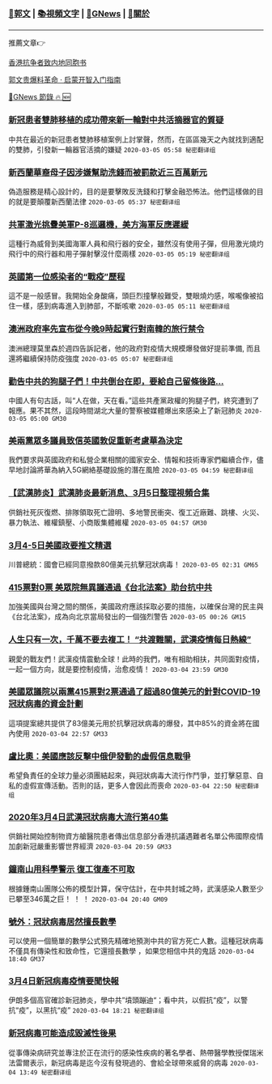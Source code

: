 ###  [:eagle:郭文](https://github.com/ourhimalayas/txt) | [:books:視頻文字](https://github.com/ourhimalayas/txt/blob/master/content/README.md) | [:newspaper:GNews](https://github.com/ourhimalayas/txt/blob/master/content/gnews/README.md) | [:pray:關於](https://github.com/ourhimalayas/home/tree/master/about)
---

推薦文章:point_right:

[香港抗争者致内地同胞书](https://github.com/ourhimalayas/news/blob/master/2019/08/a_letter_from_the_hong_kong_people.md)

[郭文贵爆料革命 · 启蒙开智入门指南](https://github.com/ourhimalayas/txt/issues/1)

[:newspaper:GNews 節錄 :fire: :new:](https://github.com/ourhimalayas/txt/blob/master/content/gnews/README.md) 



### [新冠患者雙肺移植的成功帶來新一輪對中共活摘器官的質疑](/content/gnews/1/README.md)

中共在最近的新冠患者雙肺移植案例上討掌聲，然而，在區區幾天之內就找到適配的雙肺，引發新一輪器官活摘的嫌疑  `2020-03-05 05:58 秘密翻译组`

### [新西蘭華裔母子因涉嫌幫助洗錢而被罰款近三百萬新元](/content/gnews/2/README.md)

偽造服務是精心設計的，目的是要擊敗反洗錢和打擊金融恐怖法。他們這樣做的目的就是要顛覆新西蘭法律  `2020-03-05 05:37 秘密翻译组`

### [共軍激光挑釁美軍P-8巡邏機，美方海軍反應遲緩](/content/gnews/3/README.md)

這種行為威脅到美國海軍人員和飛行器的安全，雖然沒有使用子彈，但用激光燒灼飛行中的飛行器和用子彈射擊沒什麼兩樣  `2020-03-05 05:19 秘密翻译组`

### [英國第一位感染者的“戰疫”歷程](/content/gnews/4/README.md)

這不是一般感冒。我開始全身酸痛，頭巨烈撞擊般難受，雙眼燒灼感，喉嚨像被掐住一樣，感到病毒進入到肺部，不斷咳嗽  `2020-03-05 05:11 秘密翻译组`

### [澳洲政府率先宣布從今晚9時起實行對南韓的旅行禁令](/content/gnews/5/README.md)

澳洲總理莫里森於週四告訴記者，他的政府對疫情大規模爆發做好提前準備, 而且還將繼續保持防疫強度  `2020-03-05 05:07 秘密翻译组`

### [勸告中共的狗腿子們！中共倒台在即，要給自己留條後路&#8230;](/content/gnews/6/README.md)

中國人有句古話，叫“人在做，天在看。”這些共產黨政權的狗腿子們，終究遭到了報應。果不其然，這段時間湖北大量的警察被媒體爆出來感染上了新冠肺炎  `2020-03-05 05:00 GM30`

### [美兩黨眾多議員致信英國敦促重新考慮華為決定](/content/gnews/7/README.md)

我們要求與英國政府和私營企業相關的國家安全、情報和技術專家們繼續合作，儘早地討論將華為納入5G網絡基礎設施的潛在風險  `2020-03-05 04:59 秘密翻译组`

### [【武漢肺炎】武漢肺炎最新消息、3月5日整理視頻合集](/content/gnews/8/README.md)

供銷社死灰復燃、排隊領取死亡證明、多地警民衝突、復工近廠難、跳樓、火災、暴力執法、維權鎮壓、小商販集體維權  `2020-03-05 04:57 GM30`

### [3月4-5日美國政要推文精選](/content/gnews/9/README.md)

川普總統：國會已經同意撥款80億美元抗擊冠狀病毒！  `2020-03-05 02:31 GM65`

### [415票對0票 美眾院無異議通過《台北法案》助台抗中共](/content/gnews/10/README.md)

加強美國與台灣之間的關係，美國政府應該採取必要的措施，以確保台灣的民主與《台北法案》，成為向北京當局發出的一個強烈警告  `2020-03-05 00:26 GM15`

### [人生只有一次，千萬不要去複工！ “共渡難關，武漢疫情每日熱線”](/content/gnews/11/README.md)

親愛的戰友們！武漢疫情震動全球！此時的我們，唯有相助相扶，共同面對疫情，一起一個方向，就是要控制疫情，治愈疫情！  `2020-03-04 23:59 GM30`

### [美國眾議院以兩黨415票對2票通過了超過80億美元的針對COVID-19冠狀病毒的資金計劃](/content/gnews/12/README.md)

這項提案總共提供了83億美元用於抗擊冠狀病毒的爆發，其中85%的資金將在國內使用  `2020-03-04 22:57 GM33`

### [盧比奧：美國應該反擊中俄伊發動的虛假信息戰爭](/content/gnews/13/README.md)

希望負責任的全球力量必須團結起來，與冠狀病毒大流行作鬥爭，並打擊惡意、自私的虛假宣傳活動。否則的話，更多人會因此而喪命  `2020-03-04 22:50 秘密翻译组`

### [2020年3月4日武漢冠狀病毒大流行第40集](/content/gnews/14/README.md)

供銷社開始控制物資方艙醫院患者傳出信息部分香港抗議遇難者名單公佈國際疫情加劇新冠嚴重影響世界經濟  `2020-03-04 20:59 GM33`

### [鐘南山用科學警示 復工復產不可取](/content/gnews/15/README.md)

根據鍾南山團隊公佈的模型計算，保守估計，在中共封城之時，武漢感染人數至少已攀至346萬之巨！ ！ ！  `2020-03-04 20:40 GM09`

### [號外：冠狀病毒居然擅長數學](/content/gnews/16/README.md)

可以使用一個簡單的數學公式預先精確地預測中共的官方死亡人數。這種冠狀病毒不僅具有傳染性和致命性，它還擅長數學 ，如果您相信中共的鬼話  `2020-03-04 18:40 GM37`

### [3月4日新冠病毒疫情要聞快報](/content/gnews/17/README.md)

伊朗多個高官確診新冠肺炎，學中共”墳頭蹦迪“；看中共，以假抗“疫”，以警抗“疫”，以黑抗“疫”  `2020-03-04 18:21 秘密翻译组`

### [新冠病毒可能造成毀滅性後果](/content/gnews/18/README.md)

從事傳染病研究並專注於正在流行的感染性疾病的著名學者、熱帶醫學教授傑瑞米法雷爾表示，新冠病毒是迄今沒有發現過的、會給全球帶來威脅的病毒  `2020-03-04 13:49 秘密翻译组`


